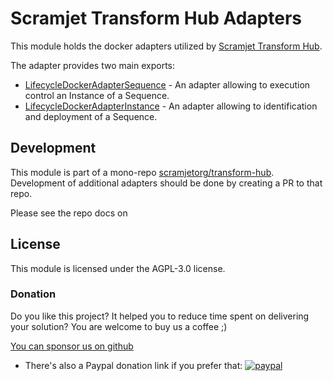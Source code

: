 # Scramjet Transform Hub Adapters

This module holds the docker adapters utilized by [Scramjet Transform Hub](https://github.com/scramjetorg/transform-hub).

The adapter provides two main exports:

* [LifecycleDockerAdapterSequence](./src/sequence-adapter.ts) - An  adapter allowing to execution control an Instance of a Sequence.
* [LifecycleDockerAdapterInstance](./src/instance-adapter.ts) - An  adapter allowing to identification and deployment of a Sequence.



## Development

This module is part of a mono-repo [scramjetorg/transform-hub](https://github.com/scramjetorg/transform-hub). Development of additional adapters should be done by creating a PR to that repo.

Please see the repo docs on

## License

This module is licensed under the AGPL-3.0 license.

### Donation

Do you like this project? It helped you to reduce time spent on delivering your solution? You are welcome to buy us a coffee ;)

[You can sponsor us on github](https://github.com/sponsors/scramjetorg)

* There's also a Paypal donation link if you prefer that: [![paypal](https://www.paypalobjects.com/en_US/i/btn/btn_donateCC_LG.gif)](https://www.paypal.com/cgi-bin/webscr?cmd=_s-xclick&hosted_button_id=7F7V65C43EBMW)
